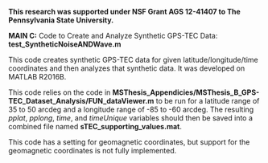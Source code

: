 **This research was supported under NSF Grant AGS 12-41407 to The Pennsylvania State University.**


**MAIN C:** Code to Create and Analyze Synthetic GPS-TEC Data: **test_SyntheticNoiseANDWave.m**

This code creates synthetic GPS-TEC data for given latitude/longitude/time coordinates and then analyzes that synthetic data. It was developed on MATLAB R2016B.

This code relies on the code in **MSThesis_Appendicies/MSThesis_B_GPS-TEC_Dataset_Analysis/FUN_dataViewer.m** to be run for a latitude range of 35 to 50 arcdeg and a longitude range of -85 to -60 arcdeg. The resulting *pplat*, *pplong*, *time*, and *timeUnique* variables should then be saved into a combined file named **sTEC_supporting_values.mat**. 

This code has a setting for geomagnetic coordinates, but support for the geomagnetic coordinates is not fully implemented.
